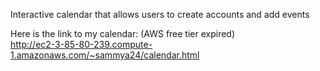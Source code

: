 Interactive calendar that allows users to create accounts and add events

Here is the link to my calendar: (AWS free tier expired) \
http://ec2-3-85-80-239.compute-1.amazonaws.com/~sammya24/calendar.html
